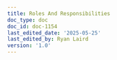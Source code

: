```yaml
---
title: Roles And Responsibilities
doc_type: doc
doc_id: doc-1154
last_edited_date: '2025-05-25'
last_edited_by: Ryan Laird
version: '1.0'
---
```



